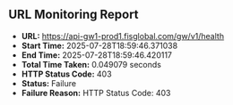 ## URL Monitoring Report

- **URL:** https://api-gw1-prod1.fisglobal.com/gw/v1/health
- **Start Time:** 2025-07-28T18:59:46.371038
- **End Time:** 2025-07-28T18:59:46.420117
- **Total Time Taken:** 0.049079 seconds
- **HTTP Status Code:** 403
- **Status:** Failure
- **Failure Reason:** HTTP Status Code: 403
